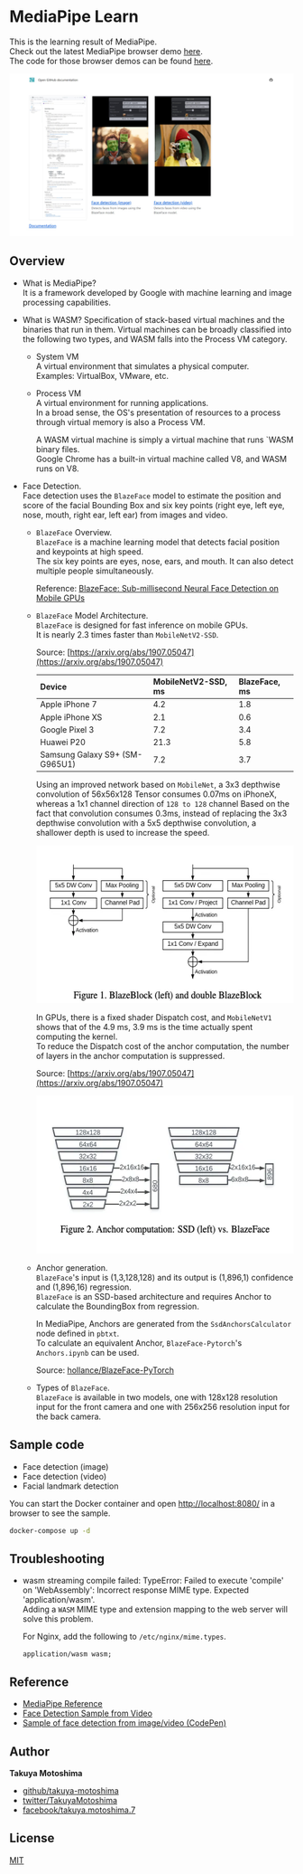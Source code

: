 # MediaPipe Learn

This is the learning result of MediaPipe.   
Check out the latest MediaPipe browser demo [here](https://takuya-motoshima.github.io/mediapipe-learn/).    
The code for those browser demos can be found [here](https://github.com/takuya-motoshima/mediapipe-learn/tree/main/docs).  

![screencaps/docs.jpg](screencaps/docs.jpg)

## Overview
- What is MediaPipe?  
    It is a framework developed by Google with machine learning and image processing capabilities.
- What is WASM? 
    Specification of stack-based virtual machines and the binaries that run in them. Virtual machines can be broadly classified into the following two types, and WASM falls into the Process VM category.  
    - System VM  
        A virtual environment that simulates a physical computer.  
        Examples: VirtualBox, VMware, etc.
    - Process VM  
        A virtual environment for running applications.  
        In a broad sense, the OS's presentation of resources to a process through virtual memory is also a Process VM.

        A WASM virtual machine is simply a virtual machine that runs `WASM binary files.  
        Google Chrome has a built-in virtual machine called V8, and WASM runs on V8.
- Face Detection.  
    Face detection uses the `BlazeFace` model to estimate the position and score of the facial Bounding Box and six key points (right eye, left eye, nose, mouth, right ear, left ear) from images and video.

    - `BlazeFace` Overview.  
        `BlazeFace` is a machine learning model that detects facial position and keypoints at high speed.  
        The six key points are eyes, nose, ears, and mouth. It can also detect multiple people simultaneously.

        Reference: [BlazeFace: Sub-millisecond Neural Face Detection on Mobile GPUs](https://arxiv.org/abs/1907.05047?source=post_page-----e851c348a32b--------------------------------)
    - `BlazeFace` Model Architecture.  
        `BlazeFace` is designed for fast inference on mobile GPUs.  
        It is nearly 2.3 times faster than `MobileNetV2-SSD`.  

        Source: [https://arxiv.org/abs/1907.05047](https://arxiv.org/abs/1907.05047)

        <table>
            <thead>
                <tr><th>Device</th><th>MobileNetV2-SSD, ms</th><th>BlazeFace, ms</th></tr>
            </thead>
            <tbody>
                <tr><td>Apple iPhone 7</td><td>4.2</td><td>1.8</td></tr>
                <tr><td>Apple iPhone XS</td><td>2.1</td><td>0.6</td></tr>
                <tr><td>Google Pixel 3</td><td>7.2</td><td>3.4</td></tr>
                <tr><td>Huawei P20</td><td>21.3</td><td>5.8</td></tr>
                <tr><td>Samsung Galaxy S9+ (SM-G965U1)</td><td>7.2</td><td>3.7</td></tr>
            </tbody>
        </table>

        Using an improved network based on `MobileNet`, a 3x3 depthwise convolution of 56x56x128 Tensor consumes 0.07ms on iPhoneX, whereas a 1x1 channel direction of `128 to 128` channel Based on the fact that convolution consumes 0.3ms, instead of replacing the 3x3 depthwise convolution with a 5x5 depthwise convolution, a shallower depth is used to increase the speed.  

        <img src="screencaps/blazeface-network.webp" width="499" height="279">

        In GPUs, there is a fixed shader Dispatch cost, and `MobileNetV1` shows that of the 4.9 ms, 3.9 ms is the time actually spent computing the kernel.  
        To reduce the Dispatch cost of the anchor computation, the number of layers in the anchor computation is suppressed.  

        Source: [https://arxiv.org/abs/1907.05047](https://arxiv.org/abs/1907.05047)

        <img src="screencaps/blazeface-anchor-computation.webp" width="499" height="279">
    - Anchor generation.  
        `BlazeFace`'s input is (1,3,128,128) and its output is (1,896,1) confidence and (1,896,16) regression.  
        `BlazeFace` is an SSD-based architecture and requires Anchor to calculate the BoundingBox from regression.  

        In MediaPipe, Anchors are generated from the `SsdAnchorsCalculator` node defined in `pbtxt`.  
        To calculate an equivalent Anchor, `BlazeFace-Pytorch`'s `Anchors.ipynb` can be used.

        Source: [hollance/BlazeFace-PyTorch](https://github.com/hollance/BlazeFace-PyTorch/blob/master/Anchors.ipynb?source=post_page-----e851c348a32b--------------------------------)
    - Types of `BlazeFace`.  
        `BlazeFace` is available in two models, one with 128x128 resolution input for the front camera and one with 256x256 resolution input for the back camera.

## Sample code
- Face detection (image)
- Face detection (video)
- Facial landmark detection

You can start the Docker container and open [http://localhost:8080/](http://localhost:8080/) in a browser to see the sample.
```sh
docker-compose up -d
```

## Troubleshooting
- wasm streaming compile failed: TypeError: Failed to execute 'compile' on 'WebAssembly': Incorrect response MIME type. Expected 'application/wasm'.  
    Adding a `WASM` MIME type and extension mapping to the web server will solve this problem.  

    For Nginx, add the following to `/etc/nginx/mime.types`.
    ```nginx
    application/wasm wasm;
    ```

## Reference
- [MediaPipe Reference](https://developers.google.com/mediapipe/api/solutions/js/tasks-vision)
- [Face Detection Sample from Video](https://developers.google.com/mediapipe/solutions/vision/face_detector/web_js#video)
- [Sample of face detection from image/video (CodePen)](https://codepen.io/mediapipe-preview/pen/OJByWQr)
<!-- - [Detailed description of the BlazeFace model (Japanese)](https://medium.com/axinc/blazeface-%E9%A1%94%E3%81%AE%E4%BD%8D%E7%BD%AE%E3%81%A8%E3%82%AD%E3%83%BC%E3%83%9D%E3%82%A4%E3%83%B3%E3%83%88%E3%82%92%E9%AB%98%E9%80%9F%E3%81%AB%E6%A4%9C%E5%87%BA%E3%81%99%E3%82%8B%E6%A9%9F%E6%A2%B0%E5%AD%A6%E7%BF%92%E3%83%A2%E3%83%87%E3%83%AB-e851c348a32b) -->

## Author
**Takuya Motoshima**

* [github/takuya-motoshima](https://github.com/takuya-motoshima)
* [twitter/TakuyaMotoshima](https://twitter.com/TakuyaMotoshima)
* [facebook/takuya.motoshima.7](https://www.facebook.com/takuya.motoshima.7)

## License
[MIT](LICENSE)